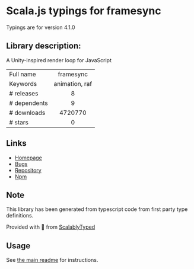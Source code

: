 
# Scala.js typings for framesync

Typings are for version 4.1.0

## Library description:
A Unity-inspired render loop for JavaScript

|                    |                 |
| ------------------ | :-------------: |
| Full name          | framesync |
| Keywords           | animation, raf |
| # releases         | 8 |
| # dependents       | 9 |
| # downloads        | 4720770 |
| # stars            | 0 |

## Links
- [Homepage](https://github.com/Popmotion/popmotion)
- [Bugs](https://github.com/Popmotion/popmotion/issues)
- [Repository](https://github.com/Popmotion/popmotion)
- [Npm](https://www.npmjs.com/package/framesync)
    


## Note
This library has been generated from typescript code from first party type definitions.

Provided with :purple_heart: from [ScalablyTyped](https://github.com/oyvindberg/ScalablyTyped)

## Usage
See [the main readme](../../readme.md) for instructions.


